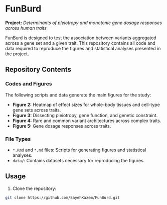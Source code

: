 # FunBurd
**Project:** *Determinants of pleiotropy and monotonic gene dosage responses across human traits*

FunBurd is designed to test the association between variants aggregated across a gene set and a given trait. This repository contains all code and data required to reproduce the figures and statistical analyses presented in the project.

## Repository Contents

### Codes and Figures

The following scripts and data generate the main figures for the study:

- **Figure 2:** Heatmap of effect sizes for whole-body tissues and cell-type gene sets across traits.
- **Figure 3:** Dissecting pleiotropy, gene function, and genetic constraint.
- **Figure 4:** Rare and common variant architectures across complex traits.
- **Figure 5:** Gene dosage responses across traits.

### File Types

- `*.Rmd` and `*.md` files: Scripts for generating figures and statistical analyses.
- `data/`: Contains datasets necessary for reproducing the figures.

## Usage

1. Clone the repository:

```bash
git clone https://github.com/SayehKazem/FunBurd.git


